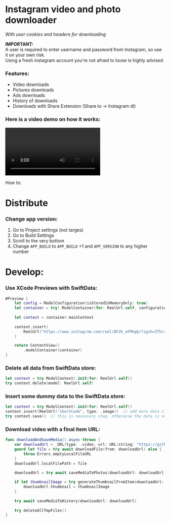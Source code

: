 # Instagram video and photo downloader
*With user cookies and headers for downloading*

**IMPORTANT:** <br>
A user is required to enter username and password from Instagram, so use it on your own risk. <br>
Using a fresh instagram account you're not afraid to loose is highly advised.

### Features:
- Video downloads
- Pictures downloads
- Ads downloads
- History of downloads
- Downloads with Share Extension (Share to -> Instagram dl)


### Here is a video demo on how it works:
<video src="https://github.com/user-attachments/assets/fda935e4-886e-4666-9bee-7e94debdf1ae" width="300" controls></video>

How to:

# Distribute

### Change app version:

1. Go to Project settings (not targes)
2. Go to Build Settings
3. Scroll to the very bottom
4. Change `APP_BUILD` to `APP_BUILD` +1 and `APP_VERSION` to any higher number

# Develop:

### Use XCode Previews with SwiftData:

```swift
#Preview {
    let config = ModelConfiguration(isStoredInMemoryOnly: true)
    let container = try! ModelContainer(for: ReelUrl.self, configurations: config)
    
    let context = container.mainContext
    
    context.insert(
        ReelUrl("https://www.instagram.com/reel/DF2k_eFMhgb/?igsh=ZThrZGtta3czcWt5", type: .video)
    )

    return ContentView()
        .modelContainer(container)
}
```

### Delete all data from SwiftData store:

```swift
let context = try ModelContext(.init(for: ReelUrl.self))
try context.delete(model: ReelUrl.self)
```

### Insert some dummy data to the SwiftData store:

```swift
let context = try ModelContext(.init(for: ReelUrl.self))
context.insert(ReelUrl("shortCode", type: .image))  // add more data if needed
try context.save()  // this is necessary step, otherwise the data is not saved
```

### Download video with a final item URL:

```swift
func downloadAndSaveMedia() async throws {
    var downloadUrl = _URL(type: .video, url: URL(string: "https://github.com/user-attachments/assets/ef9b2c52-b98a-4346-a84e-d546c73a9deb")!)
    guard let file = try await downloadFile(from: downloadUrl) else {
        throw Errors.emptyLocalFileURL
    }
    downloadUrl.localFilePath = file
    
    downloadUrl = try await saveMediaToPhotos(downloadUrl: downloadUrl)

    if let thumbnailImage = try generateThumbnailFromItem(downloadUrl: downloadUrl) {
        downloadUrl.thumbnail = thumbnailImage
    }
    
    try await saveMediaToHistory(downloadUrl: downloadUrl)
    
    try deleteAllTmpFiles()
}
```